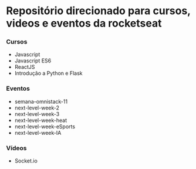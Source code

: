 # Repositório direcionado para cursos, videos e eventos da rocketseat

### Cursos

- Javascript
- Javascript ES6
- ReactJS
- Introdução a Python e Flask

### Eventos

- semana-omnistack-11
- next-level-week-2
- next-level-week-3
- next-level-week-heat
- next-level-week-eSports
- next-level-week-IA

### Vídeos

- Socket.io